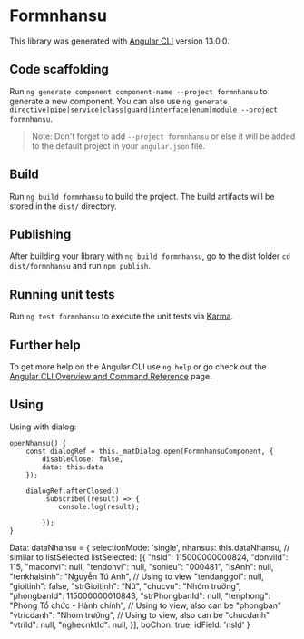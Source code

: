# Formnhansu

This library was generated with [Angular CLI](https://github.com/angular/angular-cli) version 13.0.0.

## Code scaffolding

Run `ng generate component component-name --project formnhansu` to generate a new component. You can also use `ng generate directive|pipe|service|class|guard|interface|enum|module --project formnhansu`.
> Note: Don't forget to add `--project formnhansu` or else it will be added to the default project in your `angular.json` file. 

## Build

Run `ng build formnhansu` to build the project. The build artifacts will be stored in the `dist/` directory.

## Publishing

After building your library with `ng build formnhansu`, go to the dist folder `cd dist/formnhansu` and run `npm publish`.

## Running unit tests

Run `ng test formnhansu` to execute the unit tests via [Karma](https://karma-runner.github.io).

## Further help

To get more help on the Angular CLI use `ng help` or go check out the [Angular CLI Overview and Command Reference](https://angular.io/cli) page.

## Using
Using with dialog:

    openNhansu() {
        const dialogRef = this._matDialog.open(FormnhansuComponent, {
            disableClose: false,
            data: this.data
        });

        dialogRef.afterClosed()
            .subscribe((result) => {
                console.log(result);

            });
    }
Data:
    dataNhansu = {
        selectionMode: 'single',
        nhansus: this.dataNhansu, // similar to listSelected
        listSelected: [{
            "nsId": 115000000000824,
            "donviId": 115,
            "madonvi": null,
            "tendonvi": null,
            "sohieu": "000481",
            "isAnh": null,
            "tenkhaisinh": "Nguyễn Tú Anh", // Using to view
            "tendanggoi": null,
            "gioitinh": false,
            "strGioitinh": "Nữ",
            "chucvu": "Nhóm trưởng",
            "phongbanId": 115000000010843,
            "strPhongbanId": null,
            "tenphong": "Phòng Tổ chức - Hành chính", // Using to view, also can be "phongban"
            "vtricdanh": "Nhóm trưởng", // Using to view, also can be "chucdanh"
            "vtriId": null,
            "nghecnktId": null,
        }],
        boChon: true,
        idField: 'nsId'
    }
